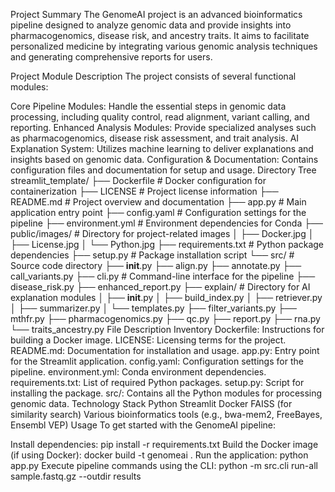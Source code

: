 Project Summary
The GenomeAI project is an advanced bioinformatics pipeline designed to analyze genomic data and provide insights into pharmacogenomics, disease risk, and ancestry traits. It aims to facilitate personalized medicine by integrating various genomic analysis techniques and generating comprehensive reports for users.

Project Module Description
The project consists of several functional modules:

Core Pipeline Modules: Handle the essential steps in genomic data processing, including quality control, read alignment, variant calling, and reporting.
Enhanced Analysis Modules: Provide specialized analyses such as pharmacogenomics, disease risk assessment, and trait analysis.
AI Explanation System: Utilizes machine learning to deliver explanations and insights based on genomic data.
Configuration & Documentation: Contains configuration files and documentation for setup and usage.
Directory Tree
streamlit_template/
├── Dockerfile                # Docker configuration for containerization
├── LICENSE                   # Project license information
├── README.md                 # Project overview and documentation
├── app.py                    # Main application entry point
├── config.yaml               # Configuration settings for the pipeline
├── environment.yml           # Environment dependencies for Conda
├── public/images/            # Directory for project-related images
│   ├── Docker.jpg
│   ├── License.jpg
│   └── Python.jpg
├── requirements.txt          # Python package dependencies
├── setup.py                  # Package installation script
└── src/                      # Source code directory
    ├── __init__.py
    ├── align.py
    ├── annotate.py
    ├── call_variants.py
    ├── cli.py                # Command-line interface for the pipeline
    ├── disease_risk.py
    ├── enhanced_report.py
    ├── explain/              # Directory for AI explanation modules
    │   ├── __init__.py
    │   ├── build_index.py
    │   ├── retriever.py
    │   ├── summarizer.py
    │   └── templates.py
    ├── filter_variants.py
    ├── mthfr.py
    ├── pharmacogenomics.py
    ├── qc.py
    ├── report.py
    ├── rna.py
    └── traits_ancestry.py
File Description Inventory
Dockerfile: Instructions for building a Docker image.
LICENSE: Licensing terms for the project.
README.md: Documentation for installation and usage.
app.py: Entry point for the Streamlit application.
config.yaml: Configuration settings for the pipeline.
environment.yml: Conda environment dependencies.
requirements.txt: List of required Python packages.
setup.py: Script for installing the package.
src/: Contains all the Python modules for processing genomic data.
Technology Stack
Python
Streamlit
Docker
FAISS (for similarity search)
Various bioinformatics tools (e.g., bwa-mem2, FreeBayes, Ensembl VEP)
Usage
To get started with the GenomeAI pipeline:

Install dependencies:
pip install -r requirements.txt
Build the Docker image (if using Docker):
docker build -t genomeai .
Run the application:
python app.py
Execute pipeline commands using the CLI:
python -m src.cli run-all sample.fastq.gz --outdir results